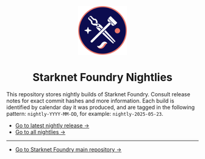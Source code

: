 <p align="center">
<img width="128" height="128" src="./logo.png" alt="logo">
</p>

<h1 align="center">Starknet Foundry Nightlies</h1>

This repository stores nightly builds of Starknet Foundry.
Consult release notes for exact commit hashes and more information.
Each build is identified by calendar day it was produced, and are tagged in the following
pattern: `nightly-YYYY-MM-DD`, for example: `nightly-2025-05-23`.


* [Go to latest nightly release →](https://github.com/software-mansion/starknet-foundry-nightlies/releases/latest)
* [Go to all nightlies →](https://github.com/software-mansion/starknet-foundry-nightlies/releases)
---
* [Go to Starknet Foundry main repository →](https://github.com/foundry-rs/starknet-foundry)
